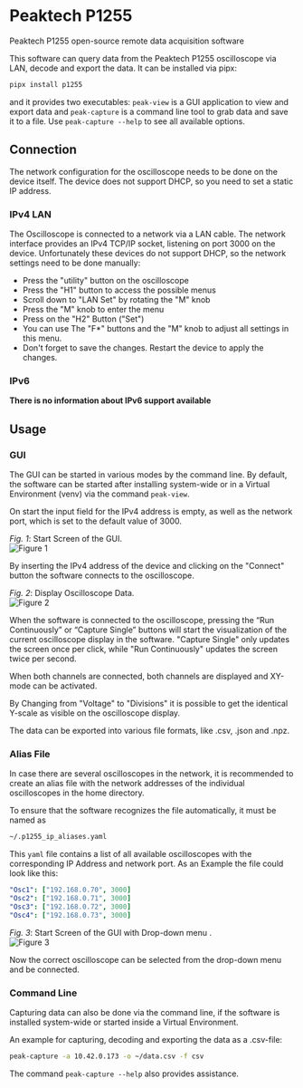 # Peaktech P1255

Peaktech P1255 open-source remote data acquisition software

This software can query data from the Peaktech P1255 oscilloscope via LAN, decode and export the data. It can be installed via pipx:

```bash
pipx install p1255
```
and it provides two executables: `peak-view` is a GUI application to view and export data and `peak-capture` is a command line tool to grab data and save it to a file.
Use `peak-capture --help` to see all available options.

## Connection

The network configuration for the oscilloscope needs to be done on the device itself. The device does not support DHCP, so you need to set a static IP address.

### IPv4 LAN

The Oscilloscope is connected to a network via a LAN cable. The network interface provides an IPv4 TCP/IP socket, listening on port 3000 on the device. Unfortunately these devices do not support DHCP, so the network settings need to be done manually:
- Press the "utility" button on the oscilloscope
- Press the "H1" button to access the possible menus
- Scroll down to "LAN Set" by rotating the "M" knob
- Press the "M" knob to enter the menu
- Press on the "H2" Button ("Set")
- You can use The "F*" buttons and the "M" knob to adjust all settings in this menu.
- Don't forget to save the changes. Restart the device to apply the changes.

### IPv6

**There is no information about IPv6 support available**

## Usage 

### GUI 

The GUI can be started in various modes by the command line. By default, the software can be started after installing system-wide or in a Virtual Environment (venv) via the command `peak-view`. 

On start the input field for the IPv4 address is empty, as well as the network port, which is set to the default value of 3000.

*Fig. 1*: Start Screen of the GUI.  
                    ![Figure 1](https://gitlab.kit.edu/kit/etp-lehre/praktoolkit/p1255/-/raw/master/docs/Start_screen.png)

By inserting the IPv4 address of the device and clicking on the "Connect" button the software connects to the oscilloscope. 


*Fig. 2*: Display Oscilloscope Data.  
                    ![Figure 2](https://gitlab.kit.edu/kit/etp-lehre/praktoolkit/p1255/-/raw/master/docs/Readout.png)

When the software is connected to the oscilloscope, pressing the “Run Continuously” or “Capture Single” buttons will start the visualization of the current oscilloscope display in the software. "Capture Single" only updates the screen once per click, while "Run Continuously" updates the screen twice per second.

When both channels are connected, both channels are displayed and XY-mode can be activated.

By Changing from "Voltage" to "Divisions" it is possible to get the identical Y-scale as visible on the oscilloscope display.

The data can be exported into various file formats, like .csv, .json and .npz.

### Alias File

In case there are several oscilloscopes in the network, it is recommended to create an alias file with the network addresses of the individual oscilloscopes in the home directory.

To ensure that the software recognizes the file automatically, it must be named as 
```bash
~/.p1255_ip_aliases.yaml
```

This `yaml` file contains a list of all available oscilloscopes with the corresponding IP Address and network port. As an Example the file could look like this:
```yaml
"Osc1": ["192.168.0.70", 3000]
"Osc2": ["192.168.0.71", 3000]
"Osc3": ["192.168.0.72", 3000]
"Osc4": ["192.168.0.73", 3000]
```

*Fig. 3*: Start Screen of the GUI with Drop-down menu .  
                    ![Figure 3](https://gitlab.kit.edu/kit/etp-lehre/praktoolkit/p1255/-/raw/master/docs/Drop_down.png)

Now the correct oscilloscope can be selected from the drop-down menu and be connected.

### Command Line

Capturing data can also be done via the command line, if the software is installed system-wide or started inside a Virtual Environment.

An example for capturing, decoding and exporting the data as a .csv-file: 
```bash
peak-capture -a 10.42.0.173 -o ~/data.csv -f csv
```
The command `peak-capture --help`  also provides assistance.
